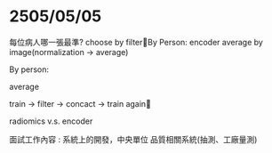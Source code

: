 # 2505/05/05
每位病人哪一張最準? choose by filterBy Person: encoder average by image(normalization -> average)

  

  

By person:

average

train -> filter -> concact -> train again

radiomics v.s. encoder


面試工作內容 : 
系統上的開發，中央單位
品質相關系統(抽測、工廠量測)

